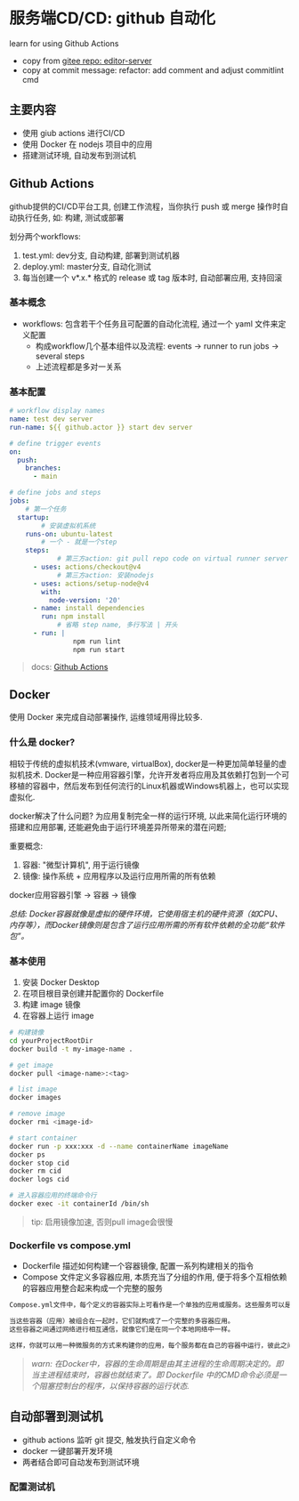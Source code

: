 # 服务端CD/CD: github 自动化
learn for using Github Actions
- copy from [gitee repo: editor-server](https://gitee.com/zhelingwang/editor-server.git)
- copy at commit message: refactor: add comment and adjust commitlint cmd

## 主要内容
- 使用 giub actions 进行CI/CD
- 使用 Docker 在 nodejs 项目中的应用
- 搭建测试环境, 自动发布到测试机


## Github Actions
github提供的CI/CD平台工具, 创建工作流程，当你执行 push 或 merge 操作时自动执行任务, 如: 构建, 测试或部署

划分两个workflows:
1. test.yml: dev分支, 自动构建, 部署到测试机器
2. deploy.yml: master分支, 自动化测试
3. 每当创建一个 v*.x.* 格式的 release 或 tag 版本时, 自动部署应用, 支持回滚

### 基本概念
- workflows: 包含若干个任务且可配置的自动化流程, 通过一个 yaml 文件来定义配置
	- 构成workflow几个基本组件以及流程: events -> runner to run jobs -> several steps
	- 上述流程都是多对一关系

### 基本配置
```yaml
# workflow display names
name: test dev server
run-name: ${{ github.actor }} start dev server

# define trigger events
on: 
  push:
    branches:
      - main

# define jobs and steps
jobs:
	# 第一个任务
  startup:
		# 安装虚拟机系统
    runs-on: ubuntu-latest
		# 一个 - 就是一个step
    steps:
			# 第三方action: git pull repo code on virtual runner server
      - uses: actions/checkout@v4
			# 第三方action: 安装nodejs
      - uses: actions/setup-node@v4
        with:
          node-version: '20'
      - name: install dependencies
        run: npm install
			# 省略 step name, 多行写法 | 开头
      - run: |
				npm run lint
				npm run start
```

> docs: [Github Actions](https://docs.github.com/en/actions/quickstart)


## Docker
使用 Docker 来完成自动部署操作, 运维领域用得比较多.

### 什么是 docker?
相较于传统的虚拟机技术(vmware, virtualBox), docker是一种更加简单轻量的虚拟机技术.
Docker是一种应用容器引擎，允许开发者将应用及其依赖打包到一个可移植的容器中，然后发布到任何流行的Linux机器或Windows机器上，也可以实现虚拟化.

docker解决了什么问题?
为应用复制完全一样的运行环境, 以此来简化运行环境的搭建和应用部署, 还能避免由于运行环境差异所带来的潜在问题;

重要概念:
1. 容器: "微型计算机", 用于运行镜像
2. 镜像: 操作系统 + 应用程序以及运行应用所需的所有依赖

docker应用容器引擎 -> 容器 -> 镜像

_总结:
Docker容器就像是虚拟的硬件环境，它使用宿主机的硬件资源（如CPU、内存等），而Docker镜像则是包含了运行应用所需的所有软件依赖的全功能“软件包”。_

### 基本使用
1. 安装 Docker Desktop
2. 在项目根目录创建并配置你的 Dockerfile
3. 构建 image 镜像
4. 在容器上运行 image

```bash
# 构建镜像
cd yourProjectRootDir
docker build -t my-image-name .

# get image
docker pull <image-name>:<tag>

# list image
docker images

# remove image
docker rmi <image-id>

# start container
docker run -p xxx:xxx -d --name containerName imageName
docker ps
docker stop cid
docker rm cid
docker logs cid

# 进入容器应用的终端命令行
docker exec -it containerId /bin/sh
```

> tip: 启用镜像加速, 否则pull image会很慢

### Dockerfile vs compose.yml
- Dockerfile 描述如何构建一个容器镜像, 配置一系列构建相关的指令
- Compose 文件定义多容器应用, 本质充当了分组的作用, 便于将多个互相依赖的容器应用整合起来构成一个完整的服务

```txt
Compose.yml文件中，每个定义的容器实际上可看作是一个单独的应用或服务。这些服务可以是数据库、后端应用程序、前端应用程序等，他们各自可以独立地运行。

当这些容器（应用）被组合在一起时，它们就构成了一个完整的多容器应用。
这些容器之间通过网络进行相互通信，就像它们是在同一个本地网络中一样。

这样，你就可以用一种微服务的方式来构建你的应用，每个服务都在自己的容器中运行，彼此之间通过网络服务进行通信，但是又可以被统一地管理和调度。
```

> _warn: 在Docker中，容器的生命周期是由其主进程的生命周期决定的。即当主进程结束时，容器也就结束了。即 Dockerfile 中的CMD命令必须是一个阻塞控制台的程序，以保持容器的运行状态._


## 自动部署到测试机
- github actions 监听 git 提交, 触发执行自定义命令
- docker 一键部署开发环境
- 两者结合即可自动发布到测试环境

### 配置测试机